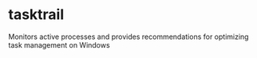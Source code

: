 # tasktrail
 Monitors active processes and provides recommendations for optimizing task management on Windows
